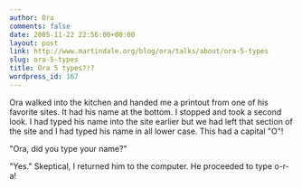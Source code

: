 ```yaml
---
author: Ora
comments: false
date: 2005-11-22 22:56:00+00:00
layout: post
link: http://www.martindale.org/blog/ora/talks/about/ora-5-types
slug: ora-5-types
title: Ora 5 types?!?
wordpress_id: 167
---
```


Ora walked into the kitchen and handed me a printout from one of his favorite sites. It had his name at the bottom. I stopped and took a second look. I had typed his name into the site earlier but we had left that section of the site and I had typed his name in all lower case. This had a capital "O"!  
  
"Ora, did you type your name?"  
  
"Yes." Skeptical, I returned him to the computer. He proceeded to type o-r-a!

